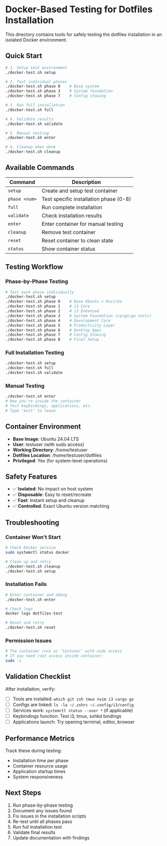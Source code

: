 # Docker-Based Testing for Dotfiles Installation

This directory contains tools for safely testing the dotfiles installation in an isolated Docker environment.

## Quick Start

```bash
# 1. Setup test environment
./docker-test.sh setup

# 2. Test individual phases
./docker-test.sh phase 0    # Base system
./docker-test.sh phase 3    # System foundation
./docker-test.sh phase 7    # Config stowing

# 3. Run full installation
./docker-test.sh full

# 4. Validate results
./docker-test.sh validate

# 5. Manual testing
./docker-test.sh enter

# 6. Cleanup when done
./docker-test.sh cleanup
```

## Available Commands

| Command | Description |
|---------|-------------|
| `setup` | Create and setup test container |
| `phase <num>` | Test specific installation phase (0-8) |
| `full` | Run complete installation |
| `validate` | Check installation results |
| `enter` | Enter container for manual testing |
| `cleanup` | Remove test container |
| `reset` | Reset container to clean state |
| `status` | Show container status |

## Testing Workflow

### Phase-by-Phase Testing
```bash
# Test each phase individually
./docker-test.sh setup
./docker-test.sh phase 0    # Base Ubuntu + Rust/Go
./docker-test.sh phase 1    # i3 Core
./docker-test.sh phase 2    # i3 Enhanced
./docker-test.sh phase 3    # System Foundation (cargo/go tools)
./docker-test.sh phase 4    # Development Core
./docker-test.sh phase 5    # Productivity Layer
./docker-test.sh phase 6    # Desktop Apps
./docker-test.sh phase 7    # Config Stowing
./docker-test.sh phase 8    # Final Setup
```

### Full Installation Testing
```bash
./docker-test.sh setup
./docker-test.sh full
./docker-test.sh validate
```

### Manual Testing
```bash
./docker-test.sh enter
# Now you're inside the container
# Test keybindings, applications, etc.
# Type 'exit' to leave
```

## Container Environment

- **Base Image**: Ubuntu 24.04 LTS
- **User**: testuser (with sudo access)
- **Working Directory**: /home/testuser
- **Dotfiles Location**: /home/testuser/dotfiles
- **Privileged**: Yes (for system-level operations)

## Safety Features

- ✅ **Isolated**: No impact on host system
- ✅ **Disposable**: Easy to reset/recreate
- ✅ **Fast**: Instant setup and cleanup
- ✅ **Controlled**: Exact Ubuntu version matching

## Troubleshooting

### Container Won't Start
```bash
# Check Docker service
sudo systemctl status docker

# Clean up and retry
./docker-test.sh cleanup
./docker-test.sh setup
```

### Installation Fails
```bash
# Enter container and debug
./docker-test.sh enter

# Check logs
docker logs dotfiles-test

# Reset and retry
./docker-test.sh reset
```

### Permission Issues
```bash
# The container runs as 'testuser' with sudo access
# If you need root access inside container:
sudo -i
```

## Validation Checklist

After installation, verify:

- [ ] Tools are installed: `which git zsh tmux nvim i3 cargo go`
- [ ] Configs are linked: `ls -la ~/.zshrc ~/.config/i3/config`
- [ ] Services work: `systemctl status --user *` (if applicable)
- [ ] Keybindings function: Test i3, tmux, sxhkd bindings
- [ ] Applications launch: Try opening terminal, editor, browser

## Performance Metrics

Track these during testing:
- Installation time per phase
- Container resource usage
- Application startup times
- System responsiveness

## Next Steps

1. Run phase-by-phase testing
2. Document any issues found
3. Fix issues in the installation scripts
4. Re-test until all phases pass
5. Run full installation test
6. Validate final results
7. Update documentation with findings